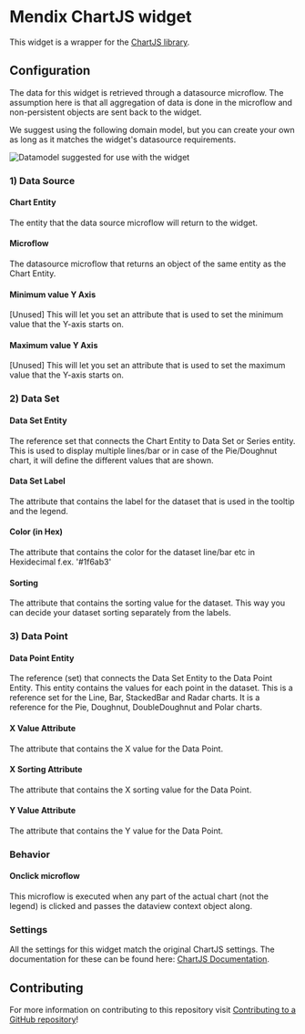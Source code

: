# Mendix ChartJS widget

This widget is a wrapper for the [ChartJS library](http://www.chartjs.org/).

## Configuration

The data for this widget is retrieved through a datasource microflow. The assumption here is that all aggregation of data is done in the microflow and non-persistent objects are sent back to the widget.

We suggest using the following domain model, but you can create your own as long as it matches the widget's datasource requirements.

![Datamodel suggested for use with the widget](https://github.com/mendix/ChartJS/blob/master/assets/datamodel.png)

### 1) Data Source

#### Chart Entity

The entity that the data source microflow will return to the widget.

#### Microflow

The datasource microflow that returns an object of the same entity as the Chart Entity.

#### Minimum value Y Axis

[Unused] This will let you set an attribute that is used to set the minimum value that the Y-axis starts on.

#### Maximum value Y Axis

[Unused] This will let you set an attribute that is used to set the maximum value that the Y-axis starts on.

### 2) Data Set

#### Data Set Entity

The reference set that connects the Chart Entity to Data Set or Series entity. This is used to display multiple lines/bar or in case of the Pie/Doughnut chart, it will define the different values that are shown.

#### Data Set Label

The attribute that contains the label for the dataset that is used in the tooltip and the legend.

#### Color (in Hex)

The attribute that contains the color for the dataset line/bar etc in Hexidecimal f.ex. '#1f6ab3'

#### Sorting

The attribute that contains the sorting value for the dataset. This way you can decide your dataset sorting separately from the labels.

### 3) Data Point

#### Data Point Entity

The reference (set) that connects the Data Set Entity to the Data Point Entity. This entity contains the values for each point in the dataset.
This is a reference set for the Line, Bar, StackedBar and Radar charts.
It is a reference for the Pie, Doughnut, DoubleDoughnut and Polar charts.

#### X Value Attribute

The attribute that contains the X value for the Data Point.

#### X Sorting Attribute

The attribute that contains the X sorting value for the Data Point.

#### Y Value Attribute

The attribute that contains the Y value for the Data Point.

### Behavior

#### Onclick microflow

This microflow is executed when any part of the actual chart (not the legend) is clicked and passes the dataview context object along.

### Settings

All the settings for this widget match the original ChartJS settings. The documentation for these can be found here: [ChartJS Documentation](http://www.chartjs.org/docs/).

## Contributing

For more information on contributing to this repository visit [Contributing to a GitHub repository](https://world.mendix.com/display/howto50/Contributing+to+a+GitHub+repository)!